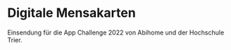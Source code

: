 # Digitale Mensakarten

Einsendung für die App Challenge 2022 von Abihome und der Hochschule Trier.
